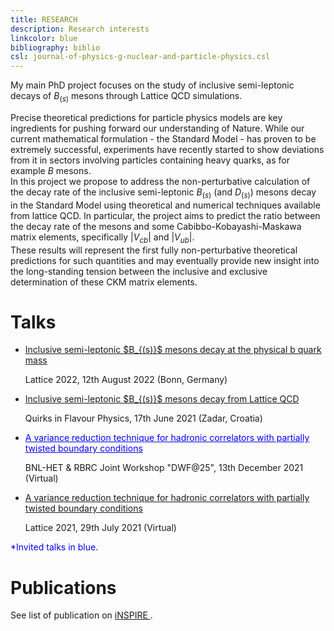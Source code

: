 ```yaml
---
title: RESEARCH
description: Research interests
linkcolor: blue
bibliography: biblio
csl: journal-of-physics-g-nuclear-and-particle-physics.csl
---
```



My main PhD project focuses on the study of inclusive semi-leptonic decays of $B_{(s)}$
mesons through Lattice QCD simulations. 

Precise theoretical predictions for particle physics models are key ingredients for pushing forward our
understanding of Nature. While our current mathematical formulation - the Standard Model - has
proven to be extremely successful, experiments have recently started to show deviations from it in
sectors involving particles containing heavy quarks, as for example $B$ mesons. \
In this project we propose to address the non-perturbative calculation of the decay rate of the inclusive
semi-leptonic $B_{(s)}$ (and $D_{(s)}$) mesons decay in the Standard Model using theoretical and numerical
techniques available from lattice QCD. 
In particular, the project aims to predict the ratio between the decay rate of the mesons and some
Cabibbo-Kobayashi-Maskawa
matrix elements, specifically $|V_{cb}|$ and $|V_{ub}|$. \
These results will represent the first fully non-perturbative theoretical predictions for
such quantities and may eventually provide new insight into the long-standing tension between the
inclusive and exclusive determination of these CKM matrix elements.

# Talks


- <a href="https://indico.hiskp.uni-bonn.de/event/40/contributions/539/" target="_blank">
   Inclusive semi-leptonic $B_{(s)}$ mesons decay at the physical b quark mass
  </a> 

  Lattice 2022, 12th August 2022 (Bonn, Germany)

- <a href="https://indico.ph.tum.de/event/6994/contributions/5258/" target="_blank">
   Inclusive semi-leptonic $B_{(s)}$ mesons decay from Lattice QCD
  </a>

  Quirks in Flavour Physics, 17th June 2021 (Zadar, Croatia)

- <a href="https://indico.bnl.gov/event/13576/contributions/57692/" target="_blank" style="color:blue">
   A variance reduction technique for hadronic correlators with partially twisted boundary conditions
  </a>

  BNL-HET & RBRC Joint Workshop "DWF@25", 13th December 2021 (Virtual)

- <a href="https://indico.cern.ch/event/1006302/contributions/4378530/" target="_blank">
   A variance reduction technique for hadronic correlators with partially twisted boundary conditions
  </a>

  Lattice 2021, 29th July 2021 (Virtual)



<span style="color:blue">*Invited talks in blue</span>.

<!-- Publications -->

# Publications

See list of publication on 
<a href="https://inspirehep.net/authors/2159325?ui-citation-summary=true" target="_blank">
iNSPIRE
</a>.
